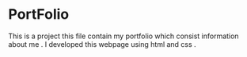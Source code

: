 # PortFolio
This is a project 
this file contain my portfolio which consist information about me .
I developed this webpage using html and css .
